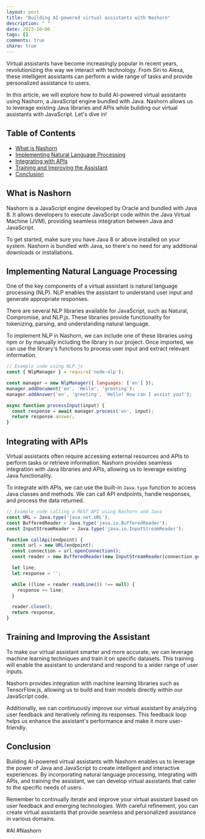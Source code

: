 ```yaml
---
layout: post
title: "Building AI-powered virtual assistants with Nashorn"
description: " "
date: 2023-10-06
tags: []
comments: true
share: true
---
```


Virtual assistants have become increasingly popular in recent years, revolutionizing the way we interact with technology. From Siri to Alexa, these intelligent assistants can perform a wide range of tasks and provide personalized assistance to users. 

In this article, we will explore how to build AI-powered virtual assistants using Nashorn, a JavaScript engine bundled with Java. Nashorn allows us to leverage existing Java libraries and APIs while building our virtual assistants with JavaScript. Let's dive in!

## Table of Contents
- [What is Nashorn](#what-is-nashorn)
- [Implementing Natural Language Processing](#implementing-natural-language-processing)
- [Integrating with APIs](#integrating-with-apis)
- [Training and Improving the Assistant](#training-and-improving-the-assistant)
- [Conclusion](#conclusion)

## What is Nashorn

Nashorn is a JavaScript engine developed by Oracle and bundled with Java 8. It allows developers to execute JavaScript code within the Java Virtual Machine (JVM), providing seamless integration between Java and JavaScript.

To get started, make sure you have Java 8 or above installed on your system. Nashorn is bundled with Java, so there's no need for any additional downloads or installations.

## Implementing Natural Language Processing

One of the key components of a virtual assistant is natural language processing (NLP). NLP enables the assistant to understand user input and generate appropriate responses.

There are several NLP libraries available for JavaScript, such as Natural, Compromise, and NLP.js. These libraries provide functionality for tokenizing, parsing, and understanding natural language.

To implement NLP in Nashorn, we can include one of these libraries using npm or by manually including the library in our project. Once imported, we can use the library's functions to process user input and extract relevant information.

```javascript
// Example code using NLP.js
const { NlpManager } = require('node-nlp');

const manager = new NlpManager({ languages: ['en'] });
manager.addDocument('en', 'Hello', 'greeting');
manager.addAnswer('en', 'greeting', 'Hello! How can I assist you?');

async function processInput(input) {
  const response = await manager.process('en', input);
  return response.answer;
}
```

## Integrating with APIs

Virtual assistants often require accessing external resources and APIs to perform tasks or retrieve information. Nashorn provides seamless integration with Java libraries and APIs, allowing us to leverage existing Java functionality.

To integrate with APIs, we can use the built-in `Java.type` function to access Java classes and methods. We can call API endpoints, handle responses, and process the data returned.

```javascript
// Example code calling a REST API using Nashorn and Java
const URL = Java.type('java.net.URL');
const BufferedReader = Java.type('java.io.BufferedReader');
const InputStreamReader = Java.type('java.io.InputStreamReader');

function callApi(endpoint) {
  const url = new URL(endpoint);
  const connection = url.openConnection();
  const reader = new BufferedReader(new InputStreamReader(connection.getInputStream()));

  let line;
  let response = '';

  while ((line = reader.readLine()) !== null) {
    response += line;
  }

  reader.close();
  return response;
}
```

## Training and Improving the Assistant

To make our virtual assistant smarter and more accurate, we can leverage machine learning techniques and train it on specific datasets. This training will enable the assistant to understand and respond to a wider range of user inputs.

Nashorn provides integration with machine learning libraries such as TensorFlow.js, allowing us to build and train models directly within our JavaScript code.

Additionally, we can continuously improve our virtual assistant by analyzing user feedback and iteratively refining its responses. This feedback loop helps us enhance the assistant's performance and make it more user-friendly.

## Conclusion

Building AI-powered virtual assistants with Nashorn enables us to leverage the power of Java and JavaScript to create intelligent and interactive experiences. By incorporating natural language processing, integrating with APIs, and training the assistant, we can develop virtual assistants that cater to the specific needs of users.

Remember to continually iterate and improve your virtual assistant based on user feedback and emerging technologies. With careful refinement, you can create virtual assistants that provide seamless and personalized assistance in various domains.

#AI #Nashorn